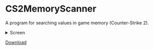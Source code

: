# CS2MemoryScanner
A program for searching values in game memory (Counter-Strike 2).

<details>
<summary>Screen</summary>

![pic](https://github.com/wanips7/CS2MemoryScanner/assets/43500333/ad75230a-6db7-48a9-adf0-081894a665a8)

</details>

[Download](https://github.com/wanips7/CS2MemoryScanner/releases/latest)
